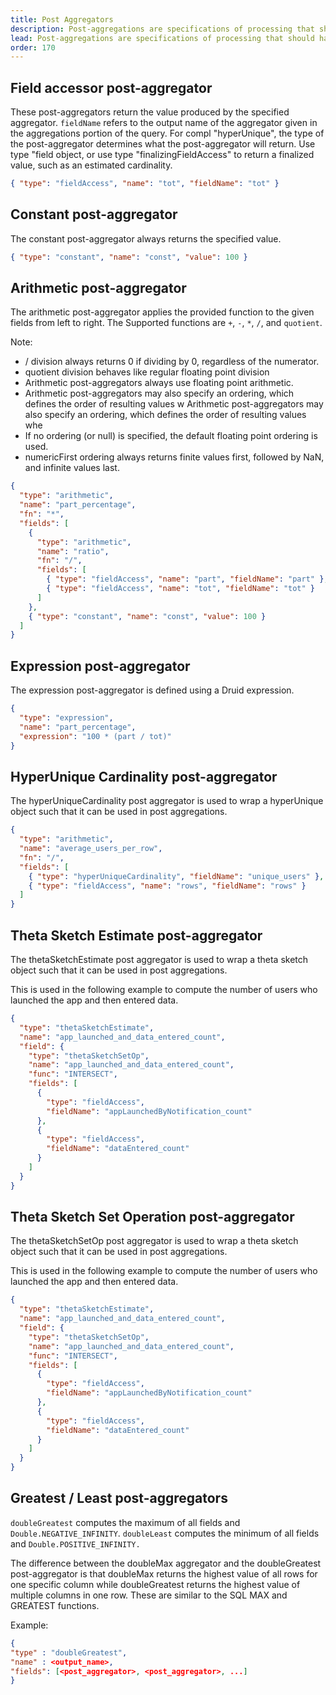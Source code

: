 ```yaml
---
title: Post Aggregators
description: Post-aggregations are specifications of processing that should happen on aggregated values as they come out of the timeseries DB in the TelemetryDeck Query Language.
lead: Post-aggregations are specifications of processing that should happen on aggregated values as they come out of the timeseries DB.
order: 170
---
```


## Field accessor post-aggregator

These post-aggregators return the value produced by the specified aggregator.
`fieldName` refers to the output name of the aggregator given in the aggregations portion of the query. For compl
"hyperUnique", the type of the post-aggregator determines what the post-aggregator will return. Use type "field
object, or use type "finalizingFieldAccess" to return a finalized value, such as an estimated cardinality.

```json
{ "type": "fieldAccess", "name": "tot", "fieldName": "tot" }
```

## Constant post-aggregator

The constant post-aggregator always returns the specified value.

```json
{ "type": "constant", "name": "const", "value": 100 }
```

## Arithmetic post-aggregator

The arithmetic post-aggregator applies the provided function to the given fields from left to right. The
Supported functions are `+`, `-`, `*`, `/`, and `quotient`.

Note:

- / division always returns 0 if dividing by 0, regardless of the numerator.
- quotient division behaves like regular floating point division
- Arithmetic post-aggregators always use floating point arithmetic.
- Arithmetic post-aggregators may also specify an ordering, which defines the order of resulting values w
  Arithmetic post-aggregators may also specify an ordering, which defines the order of resulting values whe
- If no ordering (or null) is specified, the default floating point ordering is used.
- numericFirst ordering always returns finite values first, followed by NaN, and infinite values last.

```json
{
  "type": "arithmetic",
  "name": "part_percentage",
  "fn": "*",
  "fields": [
    {
      "type": "arithmetic",
      "name": "ratio",
      "fn": "/",
      "fields": [
        { "type": "fieldAccess", "name": "part", "fieldName": "part" },
        { "type": "fieldAccess", "name": "tot", "fieldName": "tot" }
      ]
    },
    { "type": "constant", "name": "const", "value": 100 }
  ]
}
```

## Expression post-aggregator

The expression post-aggregator is defined using a Druid expression.

```json
{
  "type": "expression",
  "name": "part_percentage",
  "expression": "100 * (part / tot)"
}
```

## HyperUnique Cardinality post-aggregator

The hyperUniqueCardinality post aggregator is used to wrap a hyperUnique object such that it can be used in post aggregations.

```json
{
  "type": "arithmetic",
  "name": "average_users_per_row",
  "fn": "/",
  "fields": [
    { "type": "hyperUniqueCardinality", "fieldName": "unique_users" },
    { "type": "fieldAccess", "name": "rows", "fieldName": "rows" }
  ]
}
```

## Theta Sketch Estimate post-aggregator

The thetaSketchEstimate post aggregator is used to wrap a theta sketch object such that it can be used in post aggregations.

This is used in the following example to compute the number of users who launched the app and then entered data.

```json
{
  "type": "thetaSketchEstimate",
  "name": "app_launched_and_data_entered_count",
  "field": {
    "type": "thetaSketchSetOp",
    "name": "app_launched_and_data_entered_count",
    "func": "INTERSECT",
    "fields": [
      {
        "type": "fieldAccess",
        "fieldName": "appLaunchedByNotification_count"
      },
      {
        "type": "fieldAccess",
        "fieldName": "dataEntered_count"
      }
    ]
  }
}
```

## Theta Sketch Set Operation post-aggregator

The thetaSketchSetOp post aggregator is used to wrap a theta sketch object such that it can be used in post aggregations.

This is used in the following example to compute the number of users who launched the app and then entered data.

```json
{
  "type": "thetaSketchEstimate",
  "name": "app_launched_and_data_entered_count",
  "field": {
    "type": "thetaSketchSetOp",
    "name": "app_launched_and_data_entered_count",
    "func": "INTERSECT",
    "fields": [
      {
        "type": "fieldAccess",
        "fieldName": "appLaunchedByNotification_count"
      },
      {
        "type": "fieldAccess",
        "fieldName": "dataEntered_count"
      }
    ]
  }
}
```

## Greatest / Least post-aggregators

`doubleGreatest` computes the maximum of all fields and `Double.NEGATIVE_INFINITY`. `doubleLeast` computes the minimum of all fields and `Double.POSITIVE_INFINITY.`

The difference between the doubleMax aggregator and the doubleGreatest post-aggregator is that doubleMax returns the highest value of all rows for one specific column while doubleGreatest returns the highest value of multiple columns in one row. These are similar to the SQL MAX and GREATEST functions.

Example:

```json
{
"type" : "doubleGreatest",
"name" : <output_name>,
"fields": [<post_aggregator>, <post_aggregator>, ...]
}
```

